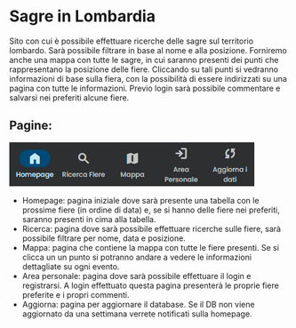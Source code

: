 <!DOCTYPE html>
<html>
<body>
<h1>Sagre in Lombardia</h1>

Sito con cui è possibile effettuare ricerche delle sagre sul territorio lombardo. Sarà possibile filtrare in base al nome e alla posizione. Forniremo anche una mappa con tutte le sagre, in cui saranno presenti dei punti che rappresentano la posizione delle fiere. Cliccando su tali punti si vedranno informazioni di base sulla fiera, con la possibilità di essere indirizzati su una pagina con tutte le informazioni.
Previo login sarà possibile commentare e salvarsi nei preferiti alcune fiere.

<h2>Pagine:</h2>
<img src="readme/sidebar.png">
<ul>
  <li>Homepage: pagina iniziale dove sarà presente una tabella con le prossime fiere (in ordine di data) e, se si hanno delle fiere nei preferiti, saranno presenti in cima alla tabella.</li>
  <li>Ricerca: pagina dove sarà possibile effettuare ricerche sulle fiere, sarà possibile filtrare per nome, data e posizione.</li>
  <li>Mappa: pagina che contiene la mappa con tutte le fiere presenti. Se si clicca un un punto si potranno andare a vedere le informazioni dettagliate su ogni evento.</li>
  <li>Area personale: pagina dove sarà possibile effettuare il login e registrarsi. A login effettuato questa pagina presenterà le proprie fiere preferite e i propri commenti.</li>
  <li>Aggiorna: pagina per aggiornare il database. Se il DB non viene aggiornato da una settimana verrete notificati sulla homepage.</li>
</ul>
</body>
</html>

